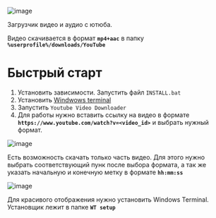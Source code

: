 ![image](https://github.com/user-attachments/assets/40b7f6fe-614c-4673-8979-ca73916872c7)

Загрузчик видео и аудио с ютюба.

Видео скачивается в формат **`mp4+aac`** в папку **`%userprofile%/downloads/YouTube`**

# Быстрый старт

1. Установить зависимости. Запустить файл `INSTALL.bat`
2. Установить [Windwows terminal](https://apps.microsoft.com/detail/9n0dx20hk701?hl=en-US&gl=US)
3. Запустить `Youtube Video Downloader`
4. Для работы нужно вставить ссылку на видео в формате **`https://www.youtube.com/watch?v=<video_id>`** и выбрать нужный формат.

![image](https://github.com/user-attachments/assets/334d5c35-3ff7-4488-b80a-c6c2204f019e)


Есть возможность скачать только часть видео.
Для этого нужно выбрать соответствующий пунк после выбора формата, а так же указать начальную и конечную метку в формате **`hh:mm:ss`**

![image](https://github.com/user-attachments/assets/e3dd05b9-cd1b-4d11-830e-64a836318aa7)

Для красивого отображения нужно установить Windows Terminal. Установщик лежит в папке **`WT setup`**
